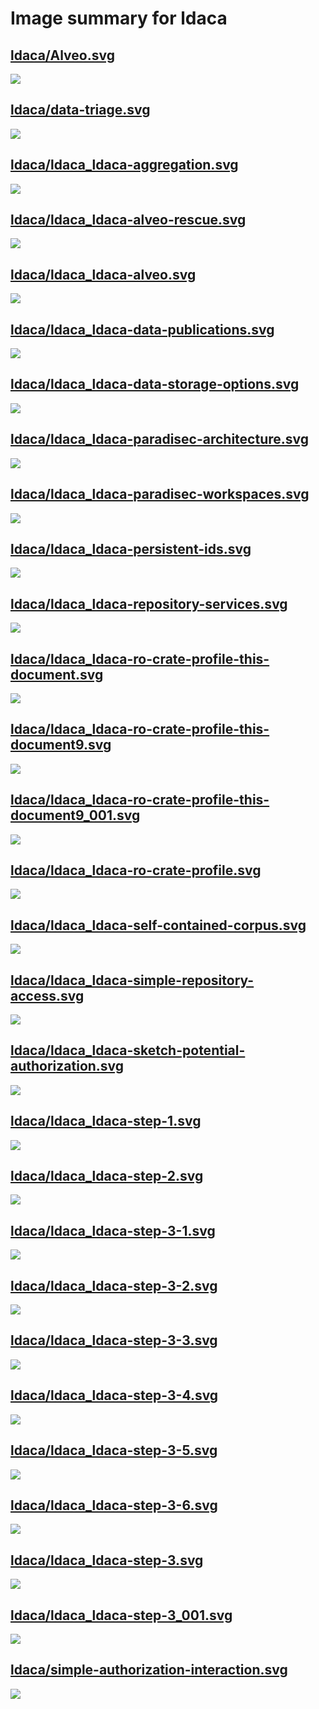 # Image summary for ldaca

## [ldaca/Alveo.svg](./Alveo.svg)



<img src="Alveo.svg">

## [ldaca/data-triage.svg](./data-triage.svg)



<img src="data-triage.svg">

## [ldaca/ldaca_ldaca-aggregation.svg](./ldaca_ldaca-aggregation.svg)



<img src="ldaca_ldaca-aggregation.svg">

## [ldaca/ldaca_ldaca-alveo-rescue.svg](./ldaca_ldaca-alveo-rescue.svg)



<img src="ldaca_ldaca-alveo-rescue.svg">

## [ldaca/ldaca_ldaca-alveo.svg](./ldaca_ldaca-alveo.svg)



<img src="ldaca_ldaca-alveo.svg">

## [ldaca/ldaca_ldaca-data-publications.svg](./ldaca_ldaca-data-publications.svg)



<img src="ldaca_ldaca-data-publications.svg">

## [ldaca/ldaca_ldaca-data-storage-options.svg](./ldaca_ldaca-data-storage-options.svg)



<img src="ldaca_ldaca-data-storage-options.svg">

## [ldaca/ldaca_ldaca-paradisec-architecture.svg](./ldaca_ldaca-paradisec-architecture.svg)



<img src="ldaca_ldaca-paradisec-architecture.svg">

## [ldaca/ldaca_ldaca-paradisec-workspaces.svg](./ldaca_ldaca-paradisec-workspaces.svg)



<img src="ldaca_ldaca-paradisec-workspaces.svg">

## [ldaca/ldaca_ldaca-persistent-ids.svg](./ldaca_ldaca-persistent-ids.svg)



<img src="ldaca_ldaca-persistent-ids.svg">

## [ldaca/ldaca_ldaca-repository-services.svg](./ldaca_ldaca-repository-services.svg)



<img src="ldaca_ldaca-repository-services.svg">

## [ldaca/ldaca_ldaca-ro-crate-profile-this-document.svg](./ldaca_ldaca-ro-crate-profile-this-document.svg)



<img src="ldaca_ldaca-ro-crate-profile-this-document.svg">

## [ldaca/ldaca_ldaca-ro-crate-profile-this-document9.svg](./ldaca_ldaca-ro-crate-profile-this-document9.svg)



<img src="ldaca_ldaca-ro-crate-profile-this-document9.svg">

## [ldaca/ldaca_ldaca-ro-crate-profile-this-document9_001.svg](./ldaca_ldaca-ro-crate-profile-this-document9_001.svg)



<img src="ldaca_ldaca-ro-crate-profile-this-document9_001.svg">

## [ldaca/ldaca_ldaca-ro-crate-profile.svg](./ldaca_ldaca-ro-crate-profile.svg)



<img src="ldaca_ldaca-ro-crate-profile.svg">

## [ldaca/ldaca_ldaca-self-contained-corpus.svg](./ldaca_ldaca-self-contained-corpus.svg)



<img src="ldaca_ldaca-self-contained-corpus.svg">

## [ldaca/ldaca_ldaca-simple-repository-access.svg](./ldaca_ldaca-simple-repository-access.svg)



<img src="ldaca_ldaca-simple-repository-access.svg">

## [ldaca/ldaca_ldaca-sketch-potential-authorization.svg](./ldaca_ldaca-sketch-potential-authorization.svg)



<img src="ldaca_ldaca-sketch-potential-authorization.svg">

## [ldaca/ldaca_ldaca-step-1.svg](./ldaca_ldaca-step-1.svg)



<img src="ldaca_ldaca-step-1.svg">

## [ldaca/ldaca_ldaca-step-2.svg](./ldaca_ldaca-step-2.svg)



<img src="ldaca_ldaca-step-2.svg">

## [ldaca/ldaca_ldaca-step-3-1.svg](./ldaca_ldaca-step-3-1.svg)



<img src="ldaca_ldaca-step-3-1.svg">

## [ldaca/ldaca_ldaca-step-3-2.svg](./ldaca_ldaca-step-3-2.svg)



<img src="ldaca_ldaca-step-3-2.svg">

## [ldaca/ldaca_ldaca-step-3-3.svg](./ldaca_ldaca-step-3-3.svg)



<img src="ldaca_ldaca-step-3-3.svg">

## [ldaca/ldaca_ldaca-step-3-4.svg](./ldaca_ldaca-step-3-4.svg)



<img src="ldaca_ldaca-step-3-4.svg">

## [ldaca/ldaca_ldaca-step-3-5.svg](./ldaca_ldaca-step-3-5.svg)



<img src="ldaca_ldaca-step-3-5.svg">

## [ldaca/ldaca_ldaca-step-3-6.svg](./ldaca_ldaca-step-3-6.svg)



<img src="ldaca_ldaca-step-3-6.svg">

## [ldaca/ldaca_ldaca-step-3.svg](./ldaca_ldaca-step-3.svg)



<img src="ldaca_ldaca-step-3.svg">

## [ldaca/ldaca_ldaca-step-3_001.svg](./ldaca_ldaca-step-3_001.svg)



<img src="ldaca_ldaca-step-3_001.svg">

## [ldaca/simple-authorization-interaction.svg](./simple-authorization-interaction.svg)



<img src="simple-authorization-interaction.svg">

